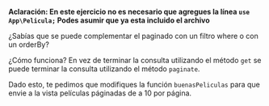 **Aclaración: En este ejercicio no es necesario que agregues la línea `use App\Pelicula;` Podes asumir que ya esta incluido el archivo**

¿Sabías que se puede complementar el paginado con un filtro where o con un orderBy?

¿Cómo funciona? En vez de terminar la consulta utilizando el método `get` se puede terminar la consulta utilizando el método `paginate`.

Dado esto, te pedimos que modifiques la función `buenasPeliculas` para que envie a la vista películas páginadas de a 10 por página.